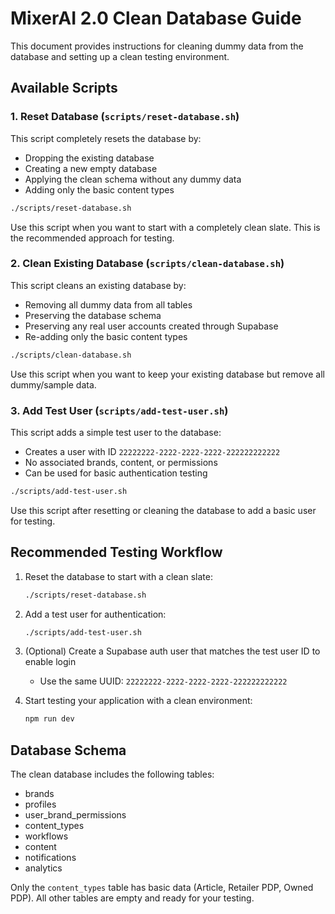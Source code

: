 # MixerAI 2.0 Clean Database Guide

This document provides instructions for cleaning dummy data from the database and setting up a clean testing environment.

## Available Scripts

### 1. Reset Database (`scripts/reset-database.sh`)

This script completely resets the database by:
- Dropping the existing database
- Creating a new empty database
- Applying the clean schema without any dummy data
- Adding only the basic content types

```bash
./scripts/reset-database.sh
```

Use this script when you want to start with a completely clean slate. This is the recommended approach for testing.

### 2. Clean Existing Database (`scripts/clean-database.sh`)

This script cleans an existing database by:
- Removing all dummy data from all tables
- Preserving the database schema
- Preserving any real user accounts created through Supabase
- Re-adding only the basic content types

```bash
./scripts/clean-database.sh
```

Use this script when you want to keep your existing database but remove all dummy/sample data.

### 3. Add Test User (`scripts/add-test-user.sh`)

This script adds a simple test user to the database:
- Creates a user with ID `22222222-2222-2222-2222-222222222222`
- No associated brands, content, or permissions
- Can be used for basic authentication testing

```bash
./scripts/add-test-user.sh
```

Use this script after resetting or cleaning the database to add a basic user for testing.

## Recommended Testing Workflow

1. Reset the database to start with a clean slate:
   ```bash
   ./scripts/reset-database.sh
   ```

2. Add a test user for authentication:
   ```bash
   ./scripts/add-test-user.sh
   ```

3. (Optional) Create a Supabase auth user that matches the test user ID to enable login
   - Use the same UUID: `22222222-2222-2222-2222-222222222222`

4. Start testing your application with a clean environment:
   ```bash
   npm run dev
   ```

## Database Schema

The clean database includes the following tables:
- brands
- profiles
- user_brand_permissions
- content_types
- workflows
- content
- notifications
- analytics

Only the `content_types` table has basic data (Article, Retailer PDP, Owned PDP). All other tables are empty and ready for your testing. 